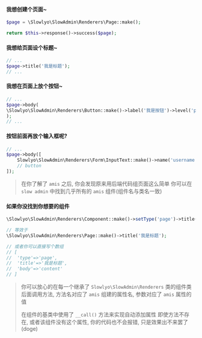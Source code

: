 #### 我想创建个页面~
```php
$page = \Slowlyo\SlowAdmin\Renderers\Page::make();

return $this->response()->success($page);
```

#### 我想给页面设个标题~
```php
// ...
$page->title('我是标题');
// ...
```

#### 我想在页面上放个按钮~
```php
// ...
$page->body(
\Slowlyo\SlowAdmin\Renderers\Button::make()->label('我是按钮')->level('primary');
);
// ...
```

#### 按钮前面再放个输入框呢?
```php
// ...
$page->body([
	Slowlyo\SlowAdmin\Renderers\Form\InputText::make()->name('username')->label('姓名'),
	// button
]);
```

> 在你了解了 `amis` 之后, 你会发现原来用后端代码组页面这么简单
> 你可以在 `slow admin` 中找到几乎所有的 `amis` 组件(组件名与类名一致)

#### 如果你没找到你想要的组件
```php
\Slowlyo\SlowAdmin\Renderers\Component::make()->setType('page')->title('我是标题');

// 等效于
\Slowlyo\SlowAdmin\Renderers\Page::make()->title('我是标题');

// 或者你可以直接写个数组
// [
// 	'type'=>'page',
// 	'title'=>'我是标题',
// 	'body'=>'content'
// ]
```

> 你可以放心的在每一个继承了 `Slowlyo\SlowAdmin\Renderers` 类的组件类后面调用方法, 方法名对应了 `amis` 组建的属性名, 参数对应了 `amis` 属性的值
>
> 在组件的基类中使用了 `__call()` 方法来实现自动添加属性
> 即使方法不存在, 或者该组件没有这个属性, 你的代码也不会报错, 只是效果出不来罢了 (doge)
